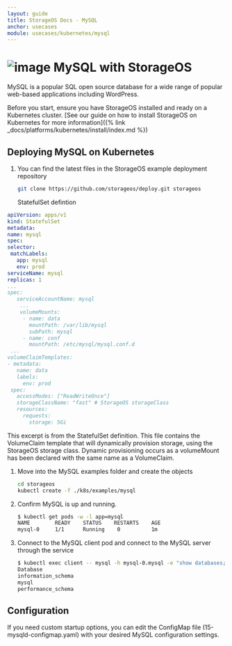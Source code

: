 ```yaml
---
layout: guide
title: StorageOS Docs - MySQL
anchor: usecases
module: usecases/kubernetes/mysql
---
```


# ![image](/images/docs/explore/mysqllogo.png) MySQL with StorageOS

MySQL is a popular SQL open source database for a wide range of popular
web-based applications including WordPress.

Before you start, ensure you have StorageOS installed and ready on a Kubernetes
cluster. [See our guide on how to install StorageOS on Kubernetes for more
information]({% link _docs/platforms/kubernetes/install/index.md %})

## Deploying MySQL on Kubernetes

1. You can find the latest files in the StorageOS example deployment repository

   ```bash
   git clone https://github.com/storageos/deploy.git storageos
   ```

   StatefulSet defintion

```yaml
apiVersion: apps/v1
kind: StatefulSet
metadata:
name: mysql
spec:
selector:
 matchLabels:
   app: mysql
   env: prod
serviceName: mysql
replicas: 1
...
spec:
   serviceAccountName: mysql
    ...
    volumeMounts:
     - name: data
       mountPath: /var/lib/mysql
       subPath: mysql
     - name: conf
       mountPath: /etc/mysql/mysql.conf.d
 ...
volumeClaimTemplates:
- metadata:
   name: data
   labels:
     env: prod
 spec:
   accessModes: ["ReadWriteOnce"]
   storageClassName: "fast" # StorageOS storageClass
   resources:
     requests:
       storage: 5Gi
```

This excerpt is from the StatefulSet definition. This file contains the
VolumeClaim template that will dynamically provision storage, using the
StorageOS storage class. Dynamic provisioning occurs as a volumeMount has
been declared with the same name as a VolumeClaim.

1. Move into the MySQL examples folder and create the objects

   ```bash
   cd storageos
   kubectl create -f ./k8s/examples/mysql
   ```

2. Confirm MySQL is up and running.

   ```bash
   $ kubectl get pods -w -l app=mysql
   NAME        READY    STATUS    RESTARTS    AGE
   mysql-0     1/1      Running    0          1m
   ```

3. Connect to the MySQL client pod and connect to the MySQL server through the
   service

   ```bash
   $ kubectl exec client -- mysql -h mysql-0.mysql -e "show databases;"
   Database
   information_schema
   mysql
   performance_schema
   ```

## Configuration

If you need custom startup options, you can edit the ConfigMap file
(15-mysqld-configmap.yaml) with your desired MySQL configuration settings.
